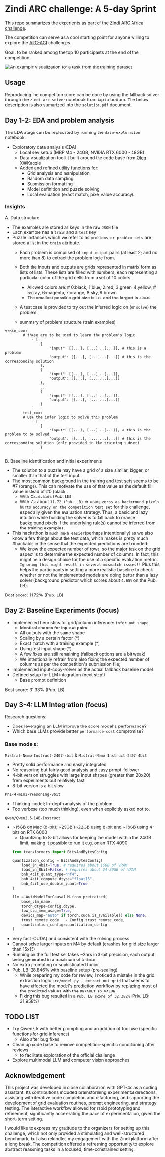 # Zindi ARC challenge: A 5-day Sprint
This repo summarizes the experients as part of the [Zindi ARC Africa challenge](https://zindi.africa/competitions/the-arc-challenge-africa).

The competition can serve as a cool starting point for anyone willing to explore the [ARC-AGI](https://arcprize.org/) challenges. 

Goal: to be ranked among the top 10 participants at the end of the competition.

![An example visualization for a task from the training dataset](imgs/train_0413.png
 "Optional Title")

 ## Usage
 Reproducing the competiton score can be done by using the fallback solver through the `zindi-arc-solver` notebook from top to bottom. The below description is also sumarized into the `solution.pdf` document.

## Day 1-2: EDA and problem analysis
The EDA stage can be replecated by running the `data-exploration` notebook.

- Exploratory data analysis (EDA)
   - Local dev setup (MBP M4 - 24GB, NVIDIA RTX 6000 - 48GB)
   - Data visualization toolkit built around the code base from [Oleg X@Kaggle](https://www.kaggle.com/code/allegich/arc-agi-2025-starter-notebook-eda/notebook)
   - Added and refined utility functions for: 
      - Grid analysis and manipulation
      - Random data sampling
      - Submission formatting
      - Model definition and puzzle solving
      - Local evaluation (exact match, pixel value accuracy).

### Insights
A. Data structure
- The examples are stored as keys in the raw `JSON` file
- Each example has a `train` and a `test` key
- Puzzle instances which we refer to as `problems or problem sets` are stored a list in the `train` attribute. 
    - Each problem is comprised of `input-output` pairs (at least 2; and no more than 8) to extract the problem logic from.
    - Both the inputs and outputs are grids represented in matrix form as lists of lists. These lists are filled with numbers, each representing a particular color of the grid cells from a set of 10 colors.
        - Allowed colors are: # 0:black, 1:blue, 2:red, 3:green, 4:yellow, # 5:gray, 6:magenta, 7:orange, 8:sky, 9:brown
        - The smallest possible grid size is `1x1` and the largest is `30x30`

    - A test case is provided to try out the inferred logic on (or `solve`) the problem.
    - summary of problem structure (train examples)
  
```
train_xxx:
        # these are to be used to learn the problem's logic 
            - [
                {
                    "input": [[...], [...]...[...]], # this is a problem
                    "output": [[...], [...]...[...]] # this is the corresponding solution
                },
                {
                    "input": [[...], [...]...[...]], 
                    "output": [[...], [...]...[...]]
                },
                ...
                {
                    "input": [[...], [...]...[...]], 
                    "output": [[...], [...]...[...]]
                }
            ]
        test_xxx:
        # Use the infer logic to solve this problem
            - [
                {
                    "input": [[...], [...]...[...]], # this is the problem to be solved
                    "output": [[...], [...]...[...]] # this is the corresponding solution (only provided in the training subset)
                }
            ]            
```

B. Baseline identification and initial experiments
- The solution to a puzzle may have a grid of a size similar, bigger, or smaller than that ot the test input.
- The most common background in the training and test sets seems to be #7 (orange). This can motivate the use of that value as the default fill value instead of #0 (black).
    - With Os: `0.310%` (Pub. LB)
    - With 7s: about `11.72 (Pub. LB)` => using `zeros as background pixels hurts accuracy on the competition test set` for this challenge, especially given the evaluation strategy. Thus, a basic and lazy intuition while building the solver is to fall back to orange background pixels if the underlying rule(s) cannot be inferred from the training examples.
- This hackathon is `much much easier`(perhaps intentionally) as we also know a few things about the test data, which makes is pretty much #hackable in the sense that the expected predictions are bounded:
    -  We know the expected number of rows, so the major task on the grid aspect is to determine the expected number of columns. In fact, this might be a design choice for the use of a specific evaluation metric. `Ignoring this might result in several mismatch issues!!` Plus this helps the participants in setting a more realistic baseline to check whether or not the implemented models are doing better than a lazy solver (background predictor which scores about `4.65%` on the Pub. LB).

Best score: 11.72% (Pub. LB)

## Day 2: Baseline Experiments (focus)
- Implemented heuristics for grid/column inference: `infer_out_shape`
   - Identical shapes for inp-out pairs
   - All outputs with the same shape
   - Scaling by a certain factor (*)
   - Exact match with a training example (*)
   - Using test input shape (*)
   - A few fixes are still remaining (fallback options are a bit weak)
   - We intentionally refrain from also fixing the expected number of columns as per the competition's submission file;
- Implemented input-copy-solver as the actual fallback baseline model
- Defined setup for LLM integration (next step!)
   - Base prompt definition 
 
Best score: 31.33% (Pub. LB)

## Day 3-4: LLM Integration (focus)
Research questions: 
- Does leveraging an LLM improve the score model's performance?
- Which base LLMs provide better `performance-cost` compromise?

### Base models:

`Mistral-Nemo-Instruct-2407-4bit` & `Mistral-Nemo-Instruct-2407-4bit`
- Pretty solid performance and easily integrated
- No reasoning but fairly good analysis and easy prmpt-follower
- 4-bit version struggles with large input shapes (greater than 20x20) frem experiments but relatively fast
- 8-bit version is a bit slow 

`Phi-4-mini-reasoning-8bit`
- Thinking model; In-depth analysis of the problem
- Too verbose (too much thinking), even when explicitly asked not to.

`Qwen/Qwen2.5-14B-Instruct`
- ~15GB on Mac (8-bit); ~29GB (~22GB using 8-bit and ~16GB using 4-bit) on RTX 6000
    - Quantizing to 8-bit allows for keeping the model within the 24GB limit, making it possible to run it e.g. on an RTX 4090 
    ```python
    from transformers import BitsAndBytesConfig

    quantization_config = BitsAndBytesConfig(
        load_in_4bit=True, # requires about 16GB of VRAM
        load_in_8bit=False, # requires about 24-29GB of VRAM
        bnb_4bit_quant_type="nf4",
        bnb_4bit_compute_dtype="float16",
        bnb_4bit_use_double_quant=True
    )

    llm = AutoModelForCausalLM.from_pretrained(
        base_llm_name, 
        torch_dtype=Config.dtype,
        low_cpu_mem_usage=True,
        device_map="auto" if torch.cuda.is_available() else None,
        trust_remote_code   = Config.trust_remote_code,
        quantization_config=quantization_config
    )
    ```
- Very fast (CUDA) and consistent with the solving process
- Cannot solve larger inputs on M4 by default (crashes for grid size larger than 15x15)
- Running on the full test set takes ~2hrs in 8-bit precision, each output being generated in a maximum of `3-5min`
- No extra prompting or sophisticated tuning
- Pub. LB: 28.846% with baseline setup (pre-sealing)
    - While preparing my code for review, I noticed a mistake in the grid extraction logic `src/model.py - extract_out_grid` that seems to have affected the model's prediction workflow by replacing most of the predicted values with the `DEFAULT_BG_VALUE`.
    - Fixing this bug resulted in a `Pub. LB score of 32.382%` (Priv. LB: 31.958%)

## TODO LIST
- Try Qwen2.5 with better prompting and an addtion of tool use (specific functions for grid inference)
    - Also after bug fixes
- Clean up code base to remove competition-specific conditioning after reviews
    - to facilitate exploration of the official challenge
- Explore multimodal LLM and computer vision approaches 

## Acknowledgement
This project was developed in close collaboration with GPT-4o as a coding assistant. 
Its contributions included brainstorming experimental directions, assisting with iterative code completion and refactoring, and supporting the development of grid evaluation routines, prompt engineering, and strategy testing. 
The interactive workflow allowed for rapid prototyping and refinement, significantly accelerating the pace of experimentation, given the short-term setting.

I would like to express my gratitude to the organizers for setting up this challenge, which not only provided a stimulating and well-structured benchmark, but also rekindled my engagement with the Zindi platform after a long break. 
The competition offered a refreshing opportunity to explore abstract reasoning tasks in a focused, time-constrained setting.
